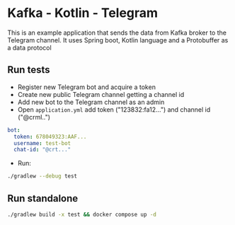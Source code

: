 # Kafka - Kotlin - Telegram
This is an example application that sends the data from Kafka broker to the Telegram channel. It uses Spring boot, Kotlin language and a Protobuffer as a data protocol

## Run tests
* Register new Telegram bot and acquire a token
* Create new public Telegram channel getting a channel id
* Add new bot to the Telegram channel as an admin
* Open `application.yml` add token ("123832:fa12...") and channel id ("@crml..")
```yaml
bot:
  token: 678049323:AAF...
  username: test-bot
  chat-id: "@crt..."
```
* Run:
```bash
./gradlew --debug test
```

## Run standalone
```bash
./gradlew build -x test && docker compose up -d
```
